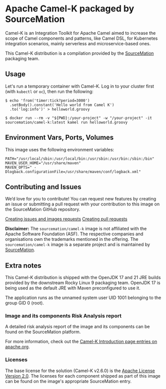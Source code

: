 # Apache Camel-K packaged by SourceMation

Camel-K is an Integration Toolkit for Apache Camel aimed to increase the
scope of Camel components and patterns, like Camel DSL, for Kubernetes
integration scenarios, mainly serverless and microservice-based ones.

This Camel-K distribution is a compilation provided by the
[SourceMation](https://sourcemation.com) packaging team.

## Usage

Let's run a temporary container with Camel-K. Log in to your cluster first
(with `kubectl` or `oc`), then run the following:

```
$ echo 'from('timer:tick?period=3000')
  .setBody().constant('Hello world from Camel K')
  .to('log:info')' > helloworld.groovy

$ docker run --rm -v "${PWD}:/your-project" -w "/your-project" -it sourcemation/camel-k:latest kamel run helloworld.groovy
```

## Environment Vars, Ports, Volumes

This image uses the following environment variables:

```
PATH="/usr/local/sbin:/usr/local/bin:/usr/sbin:/usr/bin:/sbin:/bin"
MAVEN_USER_HOME="/usr/share/maven"
MAVEN_OPTS=" -Dlogback.configurationFile=/usr/share/maven/conf/logback.xml"
```

## Contributing and Issues

We’d love for you to contribute! You can request new features by
creating an issue or submitting a pull request with your contribution to
this image on the SourceMation GitHub repository.

[Creating issues and images requests](https://github.com/SourceMation/images/issues/new/choose)
[Creating pull requests](https://github.com/SourceMation/images/compare)

**Disclaimer:** The `sourcemation/camel-k` image is not affiliated with the
Apache Software Foundation (ASF). The respective companies and organisations
own the trademarks mentioned in the offering. The `sourcemation/camel-k` image
is a separate project and is maintained by
[SourceMation](https://sourcemation.com).

## Extra notes

This Camel-K distribution is shipped with the OpenJDK 17 and 21 JRE builds
provided by the downstream Rocky Linux 9 packaging team. OpenJDK 17 is being
used as the default JRE with Maven preconfigured to use it.

The application runs as the unnamed system user UID 1001 belonging to the group
GID 0 (root).

### Image and its components Risk Analysis report

A detailed risk analysis report of the image and its components can be found on
the SourceMation platform.

For more information, check out the [Camel-K Introduction page entries on
apache.org](https://camel.apache.org/camel-k/2.3.x/index.html).

### Licenses

The base license for the solution (Camel-K v2.6.0) is the [Apache License
Version 2.0](https://github.com/apache/camel-k/blob/main/LICENSE). The
licenses for each component shipped as part of this image can be found on the
image's appropriate SourceMation entry.
